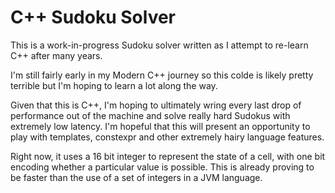 # C++ Sudoku Solver
This is a work-in-progress Sudoku solver written as I attempt to re-learn C++ after many years. 

I'm still fairly early in my Modern C++ journey so this colde is likely pretty terrible but I'm hoping to learn a lot
along the way.

Given that this is C++, I'm hoping to ultimately wring every last drop of performance out of the machine and solve
really hard Sudokus with extremely low latency. I'm hopeful that this will present an opportunity to play with
templates, constexpr and other extremely hairy language features.

Right now, it uses a 16 bit integer to represent the state of a cell, with one bit encoding whether a particular
value is possible. This is already proving to be faster than the use of a set of integers in a JVM language.

